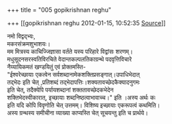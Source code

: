 +++
title = "005 gopikrishnan reghu"

+++
[[gopikrishnan reghu	2012-01-15, 10:52:35 [Source](https://groups.google.com/g/bvparishat/c/2_n0Z8QqFkQ)]]



नमो विद्वद्भ्यः,  
मकरसंक्रमशुभाशयः।  
मम मित्रस्य काचिज्जिज्ञासा वर्तते यस्य परिहारे विद्वांसः शरणम्।  
मधुसूदनसरस्वतिविरचिते वेदान्तकल्पलतिकाग्रन्थे पदवृत्तिविचारे  
नैय्यायिकमतं खण्डयितुं एवं प्रोक्तमस्ति-  
"ईश्वरेच्छायाः एकत्वेन सर्वशब्दानामेकशक्तिप्रसङ्गात्।उपाधिभेदात्  
तद्भेदः इति चेत् ,प्रतिशब्दं तद्भेदापत्तिः।शक्यतावच्छेदकैक्यादनुगमः  
इति चेत्, तदैक्येपि पर्यायशब्दानां शक्ततावच्छेदकभेदेन  
शक्तिभेदस्वीकारात्, इच्छायाः शब्दनिष्ठत्वाभावाच्च।" इति ।अस्य अर्थः कः  
इति यदि कोपि विवृणोति चेत् उत्तमम्। विशिष्य इच्छायाः एकरूपत्वं कथमिति।  
अस्य ग्रन्थस्य समीचीना व्याख्या काप्यस्ति चेत् सूचयन्तु इति च प्रार्थये।  

